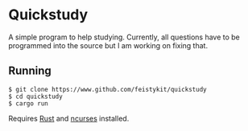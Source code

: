 # Quickstudy

A simple program to help studying. Currently, all questions have to be programmed into the source but I am working on fixing that. 

## Running

``` shell
$ git clone https://www.github.com/feistykit/quickstudy
$ cd quickstudy
$ cargo run
```

Requires [Rust](https://www.rustup.rs) and [ncurses](https://invisible-island.net/ncurses/announce.html) installed.
